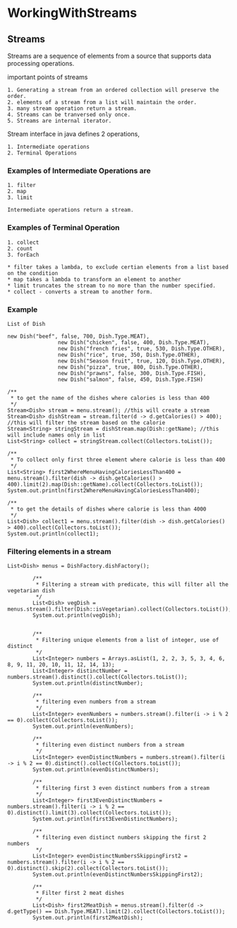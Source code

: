 # WorkingWithStreams

## Streams

Streams are a sequence of elements from a source that supports data processing operations.

important points of streams

    1. Generating a stream from an ordered collection will preserve the order.
    2. elements of a stream from a list will maintain the order.
    3. many stream operation return a stream. 
    4. Streams can be tranversed only once.
    5. Streams are internal iterator.

Stream interface in java defines 2 operations, 

    1. Intermediate operations
    2. Terminal Operations
    
### Examples of Intermediate Operations are
    
    1. filter
    2. map
    3. limit
    
    Intermediate operations return a stream.
    
### Examples of Terminal Operation
    
    1. collect
    2. count
    3. forEach
    
    * filter takes a lambda, to exclude certian elements from a list based on the condition
    * map takes a lambda to transform an element to another
    * limit truncates the stream to no more than the number specified.
    * collect - converts a stream to another form.
    
### Example 
    List of Dish
    
    new Dish("beef", false, 700, Dish.Type.MEAT),
                    new Dish("chicken", false, 400, Dish.Type.MEAT),
                    new Dish("french fries", true, 530, Dish.Type.OTHER),
                    new Dish("rice", true, 350, Dish.Type.OTHER),
                    new Dish("Season fruit", true, 120, Dish.Type.OTHER),
                    new Dish("pizza", true, 800, Dish.Type.OTHER),
                    new Dish("prawns", false, 300, Dish.Type.FISH),
                    new Dish("salmon", false, 450, Dish.Type.FISH)
                    
    /**
     * to get the name of the dishes where calories is less than 400
     */
    Stream<Dish> stream = menu.stream(); //this will create a stream
    Stream<Dish> dishStream = stream.filter(d -> d.getCalories() > 400); //this will filter the stream based on the calorie
    Stream<String> stringStream = dishStream.map(Dish::getName); //this will include names only in list
    List<String> collect = stringStream.collect(Collectors.toList());

    /**
     * To collect only first three element where calorie is less than 400
     */
    List<String> first2WhereMenuHavingCaloriesLessThan400 = menu.stream().filter(dish -> dish.getCalories() > 400).limit(2).map(Dish::getName).collect(Collectors.toList());
    System.out.println(first2WhereMenuHavingCaloriesLessThan400);
    
    /**
     * to get the details of dishes where calorie is less than 4000
     */
    List<Dish> collect1 = menu.stream().filter(dish -> dish.getCalories() > 400).collect(Collectors.toList());
    System.out.println(collect1);
    
### Filtering elements in a stream

    List<Dish> menus = DishFactory.dishFactory();
    
            /**
             * Filtering a stream with predicate, this will filter all the vegetarian dish
             */
            List<Dish> vegDish = menus.stream().filter(Dish::isVegetarian).collect(Collectors.toList());
            System.out.println(vegDish);
    
    
            /**
             * Filtering unique elements from a list of integer, use of distinct
             */
            List<Integer> numbers = Arrays.asList(1, 2, 2, 3, 5, 3, 4, 6, 8, 9, 11, 20, 10, 11, 12, 14, 13);
            List<Integer> distinctNumber = numbers.stream().distinct().collect(Collectors.toList());
            System.out.println(distinctNumber);
    
            /**
             * filtering even numbers from a stream
             */
            List<Integer> evenNumbers = numbers.stream().filter(i -> i % 2 == 0).collect(Collectors.toList());
            System.out.println(evenNumbers);
    
            /**
             * filtering even distinct numbers from a stream
             */
            List<Integer> evenDistinctNumbers = numbers.stream().filter(i -> i % 2 == 0).distinct().collect(Collectors.toList());
            System.out.println(evenDistinctNumbers);
    
            /**
             * filtering first 3 even distinct numbers from a stream
             */
            List<Integer> first3EvenDistinctNumbers = numbers.stream().filter(i -> i % 2 == 0).distinct().limit(3).collect(Collectors.toList());
            System.out.println(first3EvenDistinctNumbers);
    
            /**
             * filtering even distinct numbers skipping the first 2 numbers
             */
            List<Integer> evenDistinctNumbersSkippingFirst2 = numbers.stream().filter(i -> i % 2 == 0).distinct().skip(2).collect(Collectors.toList());
            System.out.println(evenDistinctNumbersSkippingFirst2);
    
            /**
             * Filter first 2 meat dishes
             */
            List<Dish> first2MeatDish = menus.stream().filter(d -> d.getType() == Dish.Type.MEAT).limit(2).collect(Collectors.toList());
            System.out.println(first2MeatDish);